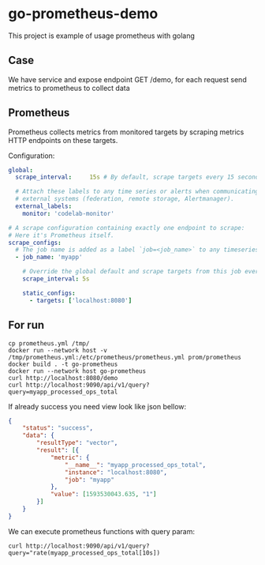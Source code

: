 # go-prometheus-demo
This project is example of usage prometheus with golang

## Case
We have service and expose endpoint GET /demo, for each request send metrics to prometheus to collect data

## Prometheus
Prometheus collects metrics from monitored targets by scraping metrics HTTP endpoints on these targets. 

Configuration:
```yaml
global:
  scrape_interval:     15s # By default, scrape targets every 15 seconds.

  # Attach these labels to any time series or alerts when communicating with
  # external systems (federation, remote storage, Alertmanager).
  external_labels:
    monitor: 'codelab-monitor'

# A scrape configuration containing exactly one endpoint to scrape:
# Here it's Prometheus itself.
scrape_configs:
  # The job name is added as a label `job=<job_name>` to any timeseries scraped from this config.
  - job_name: 'myapp'

    # Override the global default and scrape targets from this job every 5 seconds.
    scrape_interval: 5s

    static_configs:
      - targets: ['localhost:8080']

```

## For run
```shell
cp prometheus.yml /tmp/
docker run --network host -v  /tmp/prometheus.yml:/etc/prometheus/prometheus.yml prom/prometheus
docker build . -t go-prometheus
docker run --network host go-prometheus
curl http://localhost:8080/demo
curl http://localhost:9090/api/v1/query?query=myapp_processed_ops_total
```
  

If already success you need view look like json bellow:
```json
{
	"status": "success",
	"data": {
		"resultType": "vector",
		"result": [{
			"metric": {
				"__name__": "myapp_processed_ops_total",
				"instance": "localhost:8080",
				"job": "myapp"
			},
			"value": [1593530043.635, "1"]
		}]
	}
}
```

We can execute prometheus functions with query param:
```shell
curl http://localhost:9090/api/v1/query?query="rate(myapp_processed_ops_total[10s])
```